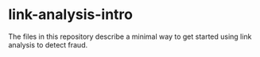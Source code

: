 # link-analysis-intro

The files in this repository describe a minimal way to get started using link analysis to detect fraud.
